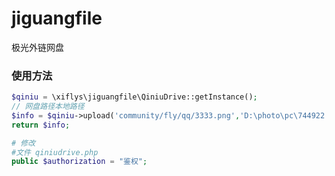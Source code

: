 # jiguangfile
极光外链网盘
### 使用方法
```php
$qiniu = \xiflys\jiguangfile\QiniuDrive::getInstance();
// 网盘路径本地路径
$info = $qiniu->upload('community/fly/qq/3333.png','D:\photo\pc\744922.jpg');
return $info;

# 修改
#文件 qiniudrive.php
public $authorization = "鉴权";

```